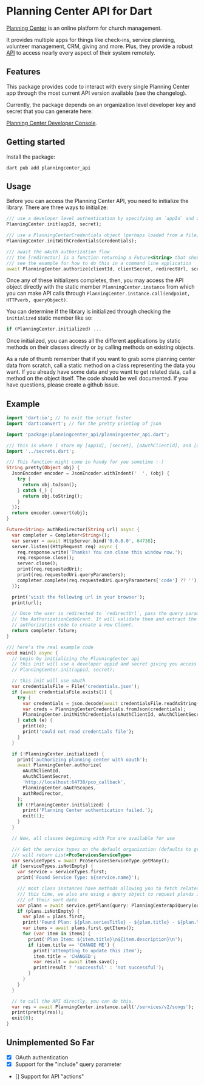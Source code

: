 # Planning Center API for Dart

[Planning Center](https://www.planningcenter.com/) is an online platform for church management.

It provides multiple apps for things like check-ins, service planning, volunteer management, CRM, giving and more.
Plus, they provide a robust [API](https://developer.planning.center/docs/#/overview/) to access nearly
every aspect of their system remotely.

## Features

This package provides code to interact with every single Planning Center app through the most current API version available (see the changelog).

Currently, the package depends on an organization level developer key and secret that you can generate here:

[Planning Center Developer Console](https://api.planningcenteronline.com/oauth/applications).

## Getting started

Install the package:

```
dart pub add planningcenter_api
```

## Usage

Before you can access the Planning Center API, you need to initialize the library. There are three ways to initialize:

```dart
/// use a developer level authentication by specifying an `appId` and a `secret`.
PlanningCenter.init(appId, secret);

/// use a PlanningCenterCredentials object (perhaps loaded from a file)
PlanningCenter.initWithCredentials(credentials);

/// await the oAuth authorization flow
/// the [redirector] is a function returning a Future<String> that should resolve to an auth code
/// see the example for how to do this in a command line application
await PlanningCenter.authorize(clientId, clientSecret, redirectUrl, scopesList, redirector);
```

Once any of these initializers completes, then, you may access the API object directly with the static member `PlanningCenter.instance` from which you can make API calls through `PlanningCenter.instance.call(endpoint, HTTPverb, queryObject)`.

You can determine if the library is initialized through checking the `initialized` static member like so:

```dart
if (PlanningCenter.initialized) ...
```

Once initialized, you can access all the different applications by static methods on their classes directly or by calling methods on existing objects.

As a rule of thumb remember that if you want to grab some planning center data from scratch, call a static method on a class representing the data you want. If you already have some data and you want to get related data, call a method on the object itself. The code should be well documented. If you have questions, please create a github issue.

## Example

```dart
import 'dart:io'; // to exit the script faster
import 'dart:convert'; // for the pretty printing of json

import 'package:planningcenter_api/planningcenter_api.dart';

/// this is where I store my [appid], [secret], [oAuthClientId], and [oAuthClientSecret] constants
import '../secrets.dart';

/// This function might come in handy for you sometime :-)
String pretty(Object obj) {
  JsonEncoder encoder = JsonEncoder.withIndent('  ', (obj) {
    try {
      return obj.toJson();
    } catch (_) {
      return obj.toString();
    }
  });
  return encoder.convert(obj);
}

Future<String> authRedirector(String url) async {
  var completer = Completer<String>();
  var server = await HttpServer.bind('0.0.0.0', 64738);
  server.listen((HttpRequest req) async {
    req.response.write('Thanks! You can close this window now.');
    req.response.close();
    server.close();
    print(req.requestedUri);
    print(req.requestedUri.queryParameters);
    completer.complete(req.requestedUri.queryParameters['code'] ?? '');
  });

  print('visit the following url in your browser');
  print(url);

  // Once the user is redirected to `redirectUrl`, pass the query parameters to
  // the AuthorizationCodeGrant. It will validate them and extract the
  // authorization code to create a new Client.
  return completer.future;
}

/// here's the real example code
void main() async {
  // begin by initializing the PlanningCenter api
  // this init will use a developer appid and secret giving you access to everything that developer can access
  // PlanningCenter.init(appid, secret);

  // this init will use oAuth
  var credentialsFile = File('credentials.json');
  if (await credentialsFile.exists()) {
    try {
      var credentials = json.decode(await credentialsFile.readAsString());
      var creds = PlanningCenterCredentials.fromJson(credentials);
      PlanningCenter.initWithCredentials(oAuthClientId, oAuthClientSecret, creds);
    } catch (e) {
      print(e);
      print('could not read credentials file');
    }
  }

  if (!PlanningCenter.initialized) {
    print('authorizing planning center with oauth');
    await PlanningCenter.authorize(
      oAuthClientId,
      oAuthClientSecret,
      'http://localhost:64738/pco_callback',
      PlanningCenter.oAuthScopes,
      authRedirector,
    );
    if (!PlanningCenter.initialized) {
      print('Planning Center authentication failed.');
      exit(1);
    }
  }

  // Now, all classes beginning with Pco are available for use

  /// Get the service types on the default organization (defaults to grabbing 25)
  /// will return List<PcoServicesServiceType>
  var serviceTypes = await PcoServicesServiceType.getMany();
  if (serviceTypes.isNotEmpty) {
    var service = serviceTypes.first;
    print('Found Service Type: ${service.name}');

    /// most class instances have methods allowing you to fetch related items
    /// this time, we also are using a query object to request plands in descending order
    /// of their sort date
    var plans = await service.getPlans(query: PlanningCenterApiQuery(order: '-sort_date'));
    if (plans.isNotEmpty) {
      var plan = plans.first;
      print('Found Plan: ${plan.seriesTitle} - ${plan.title} - ${plan.lastTimeAt}');
      var items = await plans.first.getItems();
      for (var item in items) {
        print('Plan Item: ${item.title}\n${item.description}\n');
        if (item.title == 'CHANGE ME') {
          print('attempting to update this item');
          item.title = 'CHANGED';
          var result = await item.save();
          print(result ? 'successful' : 'not successful');
        }
      }
    }
  }

  // to call the API directly, you can do this.
  var res = await PlanningCenter.instance.call('/services/v2/songs');
  print(pretty(res));
  exit(0);
}

```

## Unimplemented So Far

-   [x] OAuth authentication
-   [x] Support for the "include" query parameter
-   [] Support for API "actions"

